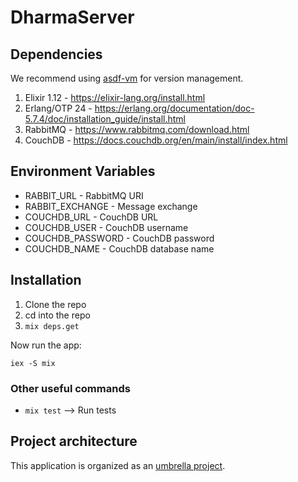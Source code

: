 # DharmaServer

## Dependencies

We recommend using [asdf-vm](http://asdf-vm.com/guide/getting-started.html#getting-started) for version management.

1. Elixir 1.12 - https://elixir-lang.org/install.html
2. Erlang/OTP 24 - https://erlang.org/documentation/doc-5.7.4/doc/installation_guide/install.html
3. RabbitMQ - https://www.rabbitmq.com/download.html
4. CouchDB - https://docs.couchdb.org/en/main/install/index.html

## Environment Variables

* RABBIT_URL - RabbitMQ URI
* RABBIT_EXCHANGE - Message exchange
* COUCHDB_URL - CouchDB URL
* COUCHDB_USER - CouchDB username
* COUCHDB_PASSWORD - CouchDB password
* COUCHDB_NAME - CouchDB database name

## Installation

1. Clone the repo
2. cd into the repo
3. `mix deps.get`

Now run the app:

```iex -S mix```

### Other useful commands

- `mix test` --> Run tests

## Project architecture

This application is organized as an [umbrella project](https://elixir-lang.org/getting-started/mix-otp/dependencies-and-umbrella-apps.html).
